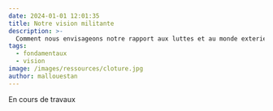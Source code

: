 ```yaml
---
date: 2024-01-01 12:01:35
title: Notre vision militante
description: >-
  Comment nous envisageons notre rapport aux luttes et au monde exterieur du lieu
tags:
  - fondamentaux
  - vision
image: /images/ressources/cloture.jpg
author: mallouestan
---
```


En cours de travaux